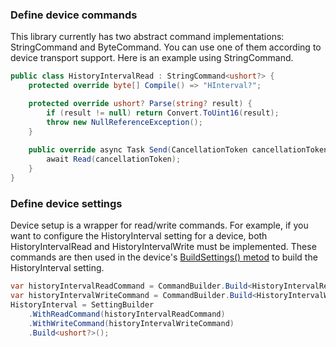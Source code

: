 ﻿### Define device commands

This library currently has two abstract command implementations: StringCommand and ByteCommand.
You can use one of them according to device transport support. Here is an example using StringCommand.

```c#
public class HistoryIntervalRead : StringCommand<ushort?> {
    protected override byte[] Compile() => "HInterval?";

    protected override ushort? Parse(string? result) {
        if (result != null) return Convert.ToUint16(result);
        throw new NullReferenceException();
    }
    
    public override async Task Send(CancellationToken cancellationToken = new()) {
        await Read(cancellationToken);
    }
}
```


### Define device settings

Device setup is a wrapper for read/write commands. For example, if you want to configure the HistoryInterval setting for a device, both HistoryIntervalRead and HistoryIntervalWrite must be implemented. These commands are then used in the device's [BuildSettings() metod](./Device-implementation) to build the HistoryInterval setting.

```c#
var historyIntervalReadCommand = CommandBuilder.Build<HistoryIntervalRead>();
var historyIntervalWriteCommand = CommandBuilder.Build<HistoryIntervalWrite>();
HistoryInterval = SettingBuilder
    .WithReadCommand(historyIntervalReadCommand)
    .WithWriteCommand(historyIntervalWriteCommand)
    .Build<ushort?>();
```